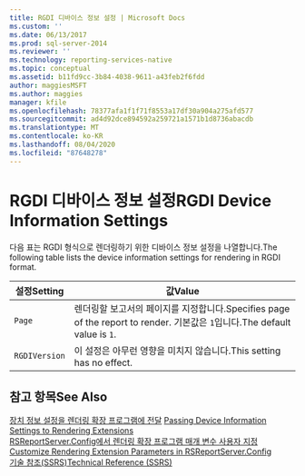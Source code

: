 ```yaml
---
title: RGDI 디바이스 정보 설정 | Microsoft Docs
ms.custom: ''
ms.date: 06/13/2017
ms.prod: sql-server-2014
ms.reviewer: ''
ms.technology: reporting-services-native
ms.topic: conceptual
ms.assetid: b11fd9cc-3b84-4038-9611-a43feb2f6fdd
author: maggiesMSFT
ms.author: maggies
manager: kfile
ms.openlocfilehash: 78377afa1f1f71f8553a17df30a904a275afd577
ms.sourcegitcommit: ad4d92dce894592a259721a1571b1d8736abacdb
ms.translationtype: MT
ms.contentlocale: ko-KR
ms.lasthandoff: 08/04/2020
ms.locfileid: "87648278"
---
```

# <a name="rgdi-device-information-settings"></a><span data-ttu-id="17d34-102">RGDI 디바이스 정보 설정</span><span class="sxs-lookup"><span data-stu-id="17d34-102">RGDI Device Information Settings</span></span>
  <span data-ttu-id="17d34-103">다음 표는 RGDI 형식으로 렌더링하기 위한 디바이스 정보 설정을 나열합니다.</span><span class="sxs-lookup"><span data-stu-id="17d34-103">The following table lists the device information settings for rendering in RGDI format.</span></span>  
  
|<span data-ttu-id="17d34-104">설정</span><span class="sxs-lookup"><span data-stu-id="17d34-104">Setting</span></span>|<span data-ttu-id="17d34-105">값</span><span class="sxs-lookup"><span data-stu-id="17d34-105">Value</span></span>|  
|-------------|-----------|  
|`Page`|<span data-ttu-id="17d34-106">렌더링할 보고서의 페이지를 지정합니다.</span><span class="sxs-lookup"><span data-stu-id="17d34-106">Specifies page of the report to render.</span></span> <span data-ttu-id="17d34-107">기본값은 `1`입니다.</span><span class="sxs-lookup"><span data-stu-id="17d34-107">The default value is `1`.</span></span>|  
|`RGDIVersion`|<span data-ttu-id="17d34-108">이 설정은 아무런 영향을 미치지 않습니다.</span><span class="sxs-lookup"><span data-stu-id="17d34-108">This setting has no effect.</span></span>|  
  
## <a name="see-also"></a><span data-ttu-id="17d34-109">참고 항목</span><span class="sxs-lookup"><span data-stu-id="17d34-109">See Also</span></span>  
 <span data-ttu-id="17d34-110">[장치 정보 설정을 렌더링 확장 프로그램에 전달](report-server-web-service/net-framework/passing-device-information-settings-to-rendering-extensions.md) </span><span class="sxs-lookup"><span data-stu-id="17d34-110">[Passing Device Information Settings to Rendering Extensions](report-server-web-service/net-framework/passing-device-information-settings-to-rendering-extensions.md) </span></span>  
 <span data-ttu-id="17d34-111">[RSReportServer.Config에서 렌더링 확장 프로그램 매개 변수 사용자 지정](customize-rendering-extension-parameters-in-rsreportserver-config.md) </span><span class="sxs-lookup"><span data-stu-id="17d34-111">[Customize Rendering Extension Parameters in RSReportServer.Config](customize-rendering-extension-parameters-in-rsreportserver-config.md) </span></span>  
 [<span data-ttu-id="17d34-112">기술 참조&#40;SSRS&#41;</span><span class="sxs-lookup"><span data-stu-id="17d34-112">Technical Reference &#40;SSRS&#41;</span></span>](../../2014/reporting-services/technical-reference-ssrs.md)  
  
  
